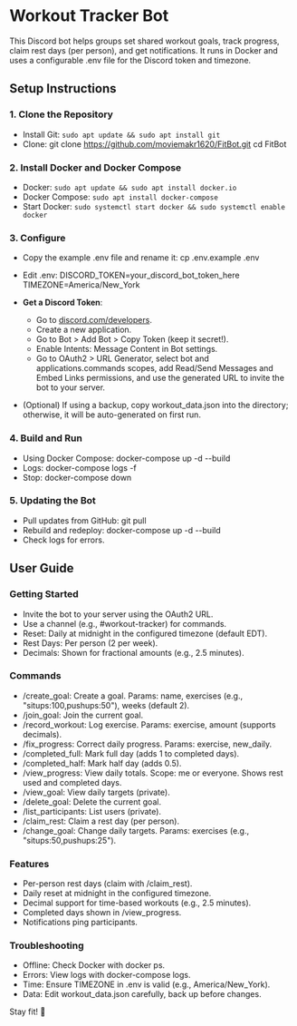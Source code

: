 # Workout Tracker Bot

This Discord bot helps groups set shared workout goals, track progress, claim rest days (per person), and get notifications. It runs in Docker and uses a configurable .env file for the Discord token and timezone.

## Setup Instructions
### 1. Clone the Repository
- Install Git: `sudo apt update && sudo apt install git`
- Clone:
  git clone https://github.com/moviemakr1620/FitBot.git
  cd FitBot

### 2. Install Docker and Docker Compose
- Docker: `sudo apt update && sudo apt install docker.io`
- Docker Compose: `sudo apt install docker-compose`
- Start Docker: `sudo systemctl start docker && sudo systemctl enable docker`

### 3. Configure
- Copy the example .env file and rename it:
  cp .env.example .env
- Edit .env:
  DISCORD_TOKEN=your_discord_bot_token_here
  TIMEZONE=America/New_York
- **Get a Discord Token**:
  - Go to [discord.com/developers](https://discord.com/developers).
  - Create a new application.
  - Go to Bot > Add Bot > Copy Token (keep it secret!).
  - Enable Intents: Message Content in Bot settings.
  - Go to OAuth2 > URL Generator, select bot and applications.commands scopes, add Read/Send Messages and Embed Links permissions, and use the generated URL to invite the bot to your server.

- (Optional) If using a backup, copy workout_data.json into the directory; otherwise, it will be auto-generated on first run.

### 4. Build and Run
- Using Docker Compose:
  docker-compose up -d --build
- Logs: docker-compose logs -f
- Stop: docker-compose down

### 5. Updating the Bot
- Pull updates from GitHub:
  git pull
- Rebuild and redeploy:
  docker-compose up -d --build
- Check logs for errors.

## User Guide
### Getting Started
- Invite the bot to your server using the OAuth2 URL.
- Use a channel (e.g., #workout-tracker) for commands.
- Reset: Daily at midnight in the configured timezone (default EDT).
- Rest Days: Per person (2 per week).
- Decimals: Shown for fractional amounts (e.g., 2.5 minutes).

### Commands
- /create_goal: Create a goal. Params: name, exercises (e.g., "situps:100,pushups:50"), weeks (default 2).
- /join_goal: Join the current goal.
- /record_workout: Log exercise. Params: exercise, amount (supports decimals).
- /fix_progress: Correct daily progress. Params: exercise, new_daily.
- /completed_full: Mark full day (adds 1 to completed days).
- /completed_half: Mark half day (adds 0.5).
- /view_progress: View daily totals. Scope: me or everyone. Shows rest used and completed days.
- /view_goal: View daily targets (private).
- /delete_goal: Delete the current goal.
- /list_participants: List users (private).
- /claim_rest: Claim a rest day (per person).
- /change_goal: Change daily targets. Params: exercises (e.g., "situps:50,pushups:25").

### Features
- Per-person rest days (claim with /claim_rest).
- Daily reset at midnight in the configured timezone.
- Decimal support for time-based workouts (e.g., 2.5 minutes).
- Completed days shown in /view_progress.
- Notifications ping participants.

### Troubleshooting
- Offline: Check Docker with docker ps.
- Errors: View logs with docker-compose logs.
- Time: Ensure TIMEZONE in .env is valid (e.g., America/New_York).
- Data: Edit workout_data.json carefully, back up before changes.

Stay fit! 💪
